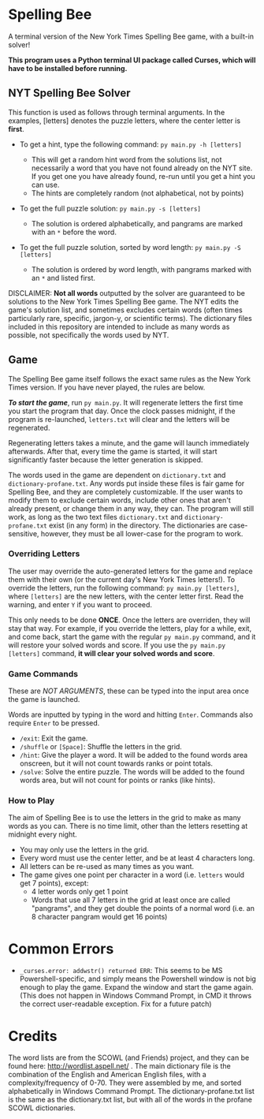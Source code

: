 # Spelling Bee
A terminal version of the New York Times Spelling Bee game, with a built-in solver!

**This program uses a Python terminal UI package called Curses, which will have to be installed before running.**

## NYT Spelling Bee Solver
This function is used as follows through terminal arguments. In the examples, [letters] denotes the puzzle letters, where the center letter is **first**.
- To get a hint, type the following command: `py main.py -h [letters]`
  - This will get a random hint word from the solutions list, not necessarily a word that you have not found already on the NYT site. If you get one you have already found, re-run until you get a hint you can use.
  - The hints are completely random (not alphabetical, not by points)

- To get the full puzzle solution: `py main.py -s [letters]`
  - The solution is ordered alphabetically, and pangrams are marked with an `*` before the word.

- To get the full puzzle solution, sorted by word length: `py main.py -S [letters]`
  - The solution is ordered by word length, with pangrams marked with an `*` and listed first.

DISCLAIMER: **Not all words** outputted by the solver are guaranteed to be solutions to the New York Times Spelling Bee game. The NYT edits the game's solution list, and sometimes excludes certain words (often times particularly rare, specific, jargon-y, or scientific terms). The dictionary files included in this repository are intended to include as many words as possible, not specifically the words used by NYT.

## Game
The Spelling Bee game itself follows the exact same rules as the New York Times version. If you have never played, the rules are below.

***To start the game***, run `py main.py`. It will regenerate letters the first time you start the program that day. Once the clock passes midnight, if the program is re-launched, `letters.txt` will clear and the letters will be regenerated.

Regenerating letters takes a minute, and the game will launch immediately afterwards. After that, every time the game is started, it will start significantly faster because the letter generation is skipped.

The words used in the game are dependent on `dictionary.txt` and `dictionary-profane.txt`. Any words put inside these files is fair game for Spelling Bee, and they are completely customizable. If the user wants to modify them to exclude certain words, include other ones that aren't already present, or change them in any way, they can. The program will still work, as long as the two text files `dictionary.txt` and `dictionary-profane.txt` exist (in any form) in the directory. The dictionaries are case-sensitive, however, they must be all lower-case for the program to work.

### Overriding Letters
The user may override the auto-generated letters for the game and replace them with their own (or the current day's New York Times letters!). To override the letters, run the following command: `py main.py [letters]`, where `[letters]` are the new letters, with the center letter first. Read the warning, and enter `Y` if you want to proceed.

This only needs to be done **ONCE**. Once the letters are overriden, they will stay that way. For example, if you override the letters, play for a while, exit, and come back, start the game with the regular `py main.py` command, and it will restore your solved words and score. If you use the `py main.py [letters]` command, **it will clear your solved words and score**.

### Game Commands
These are *NOT ARGUMENTS*, these can be typed into the input area once the game is launched.

Words are inputted by typing in the word and hitting `Enter`. Commands also require `Enter` to be pressed.

- `/exit`: Exit the game.
- `/shuffle` or `[Space]`: Shuffle the letters in the grid.
- `/hint`: Give the player a word. It will be added to the found words area onscreen, but it will not count towards ranks or point totals.
- `/solve`: Solve the entire puzzle. The words will be added to the found words area, but will not count for points or ranks (like hints).

### How to Play
The aim of Spelling Bee is to use the letters in the grid to make as many words as you can. There is no time limit, other than the letters resetting at midnight every night.
- You may only use the letters in the grid.
- Every word must use the center letter, and be at least 4 characters long.
- All letters can be re-used as many times as you want.
- The game gives one point per character in a word (i.e. `letters` would get 7 points), except:
  - 4 letter words only get 1 point
  - Words that use all 7 letters in the grid at least once are called "pangrams", and they get double the points of a normal word (i.e. an 8 character pangram would get 16 points)

# Common Errors
- `_curses.error: addwstr() returned ERR`: This seems to be MS Powershell-specific, and simply means the Powershell window is not big enough to play the game. Expand the window and start the game again. (This does not happen in Windows Command Prompt, in CMD it throws the correct user-readable exception. Fix for a future patch)

# Credits
The word lists are from the SCOWL (and Friends) project, and they can be found here: http://wordlist.aspell.net/ . The main dictionary file is the combination of the English and American English files, with a complexity/frequency of 0-70. They were assembled by me, and sorted alphabetically in Windows Command Prompt. The dictionary-profane.txt list is the same as the dictionary.txt list, but with all of the words in the profane SCOWL dictionaries.
